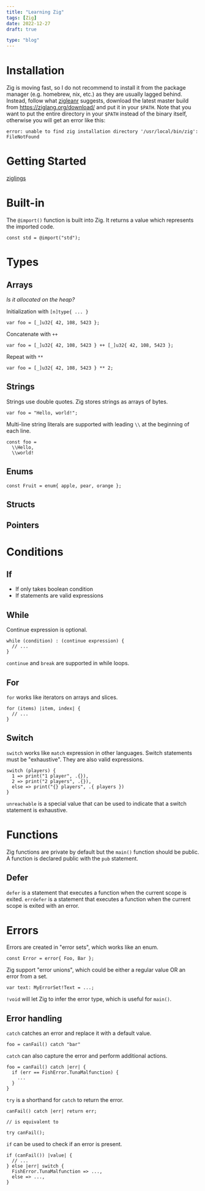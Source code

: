 ```yaml
---
title: "Learning Zig"
tags: [Zig]
date: 2022-12-27
draft: true

type: "blog"
---
```


# Installation

Zig is moving fast, so I do not recommend to install it from the package manager (e.g. homebrew, nix, etc.) as they are usually lagged behind.
Instead, follow what [zigleanr](https://ziglearn.org/#installation) suggests, download the latest master build from https://ziglang.org/download/ and put it in your `$PATH`.
Note that you want to put the entire directory in your `$PATH` instead of the binary itself, otherwise you will get an error like this:

```
error: unable to find zig installation directory '/usr/local/bin/zig': FileNotFound
```

# Getting Started

[ziglings](https://github.com/ziyunli/ziglings)

# Built-in

The `@import()` function is built into Zig.
It returns a value which represents the imported code.

```zig
const std = @import("std");
```

# Types

## Arrays

*Is it allocated on the heap?*

Initialization with `[n]type{ ... }`

```zig
var foo = [_]u32{ 42, 108, 5423 };
```

Concatenate with `++`

```zig
var foo = [_]u32{ 42, 108, 5423 } ++ [_]u32{ 42, 108, 5423 };
```

Repeat with `**`

```zig
var foo = [_]u32{ 42, 108, 5423 } ** 2;
```

## Strings

Strings use double quotes. Zig stores strings as arrays of bytes.

```zig
var foo = "Hello, world!";
```

Multi-line string literals are supported with leading `\\` at the beginning of each line.

```zig
const foo =
  \\Hello,
  \\world!
```

## Enums

```zig
const Fruit = enum{ apple, pear, orange };
```

## Structs

## Pointers



# Conditions

## If

* If only takes boolean condition
* If statements are valid expressions

## While

Continue expression is optional.

```zig
while (condition) : (continue expression) {
  // ...
}
```

`continue` and `break` are supported in while loops.

## For

`for` works like iterators on arrays and slices.

```zig
for (items) |item, index| {
  // ...
}
```

## Switch

`switch` works like `match` expression in other languages.
Switch statements must be "exhaustive".
They are also valid expressions.

```zig
switch (players) {
  1 => print("1 player", .{}),
  2 => print("2 players", .{}),
  else => print("{} players", .{ players })
}
```

`unreachable` is a special value that can be used to indicate that a switch statement is exhaustive.


# Functions

Zig functions are private by default but the `main()` function should be public.
A function is declared public with the `pub` statement.

## Defer

`defer` is a statement that executes a function when the current scope is exited.
`errdefer` is a statement that executes a function when the current scope is exited with an error.


# Errors

Errors are created in "error sets", which works like an enum.

```zig
const Error = error{ Foo, Bar };
```

Zig support "error unions", which could be either a regular value OR an error from a set.

```zig
var text: MyErrorSet!Text = ...;
```

`!void` will let Zig to infer the error type, which is useful for `main()`.

## Error handling

`catch` catches an error and replace it with a default value.

```zig
foo = canFail() catch "bar"
```

`catch` can also capture the error and perform additional actions.

```zig
foo = canFail() catch |err| {
  if (err == FishError.TunaMalfunction) {
    ...
  }
}
```

`try` is a shorthand for `catch` to return the error.

```zig
canFail() catch |err| return err;

// is equivalent to

try canFail();
```

`if` can be used to check if an error is present.

```zig
if (canFail()) |value| {
  // ...
} else |err| switch {
  FishError.TunaMalfunction => ...,
  else => ...,
}
```
